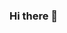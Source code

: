 ### Hi there 👋

<!--
**f908/f908** is a ✨ _special_ ✨ repository because its `README.md` (this file) appears on your GitHub profile.

Here are some ideas to get you started:

- 🔭 I’m currently working on nothing
- 🌱 I’m currently learning in school
- 👯 I’m looking to collaborate on nothing
- 🤔 I’m looking for help with obfuscate minecraft mod
- 💬 Ask me about idk man
- 📫 How to reach me: m
- 😄 Pronouns: he/him
-->
